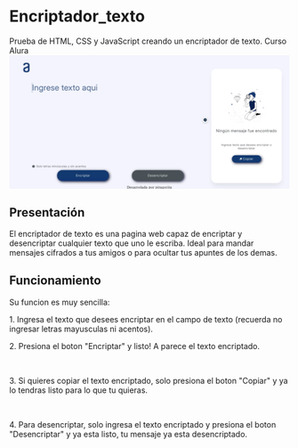 # Encriptador_texto
<div class="encabezado">Prueba de HTML, CSS y JavaScript creando un encriptador de texto. Curso Alura
<img class="imagen" src="./img/01.webp">
</div>

<h2>Presentación</h2>

El encriptador de texto es una pagina web capaz de encriptar y desencriptar cualquier texto que uno le escriba. Ideal para mandar mensajes cifrados a tus amigos o para ocultar tus apuntes de los demas.

<h2>Funcionamiento</h2>

<div><p>Su funcion es muy sencilla:</p>
<p>1. Ingresa el texto que desees encriptar en el campo de texto (recuerda no ingresar letras mayusculas ni acentos).</p>
<p>2. Presiona el boton "Encriptar" y listo! A parece el texto encriptado.</p>
<img class="imagen" scr="./img/02.webp">
<p>3. Si quieres copiar el texto encriptado, solo presiona el boton "Copiar" y ya lo tendras listo para lo que tu quieras.</p>
<img class="imagen" scr="./img/04.webp">
<p>4. Para desencriptar, solo ingresa el texto encriptado y presiona el boton "Desencriptar" y ya esta listo, tu mensaje ya esta desencriptado.</p>
</div>

<style>
    .encabezado{
        display: flex;
	flex-direction: column;
	justify-content: space-between;
    }

    .imagen{
        width: 800px;
        height: auto;
    }
    </style>